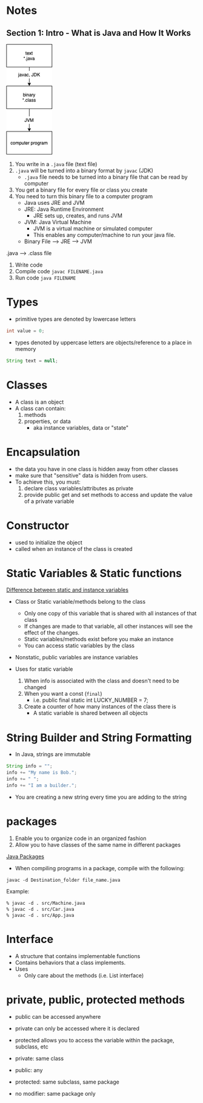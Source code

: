 # Notes
## Section 1: Intro - What is Java and How It Works

<img src="./img/java_compilation_diagram.png">

1. You write in a `.java` file (text file)
2. `.java` will be turned into a binary format by `javac` (JDK)
    * `.java` file needs to be turned into a binary file that can be read by computer
3. You get a binary file for every file or class you create
4. You need to turn this binary file to a computer program
    * Java uses JRE and JVM
    * JRE: Java Runtime Environment
        * JRE sets up, creates, and runs JVM
    * JVM: Java Virtual Machine
        * JVM is a virtual machine or simulated computer
        * This enables any computer/machine to run your java file.
    * Binary File --> JRE --> JVM

.java --> .class file
1. Write code
2. Compile code `javac FILENAME.java`
3. Run code `java FILENAME`

# Types
* primitive types are denoted by lowercase letters
```Java
int value = 0;
```
* types denoted by uppercase letters are objects/reference to a place in memory
```Java
String text = null;
```

# Classes
* A class is an object
* A class can contain:
    1. methods
    2. properties, or data
        - aka instance variables, data or "state"

# Encapsulation
* the data you have in one class is hidden away from other classes
* make sure that "sensitive" data is hidden from users.
* To achieve this, you must:
    1. declare class variables/attributes as private
    2. provide public get and set methods to access and update the value of a private variable

# Constructor
* used to initialize the object
* called when an instance of the class is created

# Static Variables & Static functions
[Difference between static and instance variables](https://softwareengineering.stackexchange.com/a/293480)
* Class or Static variable/methods belong to the class
    - Only one copy of this variable that is shared with all instances of that class
    - If changes are made to that variable, all other instances will see the effect of the changes.
    - Static variables/methods exist before you make an instance
    - You can access static variables by the class

* Nonstatic, public variables are instance variables
* Uses for static variable
    1. When info is associated with the class and doesn't need to be changed
    1. When you want a const (`final`)
        - i.e. public final static int LUCKY_NUMBER = 7;
    1. Create a counter of how many instances of the class there is
        - A static variable is shared between all objects

# String Builder and String Formatting
* In Java, strings are immutable
```Java
String info = "";
info += "My name is Bob.";
info += " ";
info += "I am a builder.";
```
* You are creating a new string every time you are adding to the string

# packages
1. Enable you to organize code in an organized fashion
2. Allow you to have classes of the same name in different packages

[Java Packages](https://www.tutorialspoint.com/java/java_packages.htm)
* When compiling programs in a package, compile with the following:
```
javac -d Destination_folder file_name.java
```

Example:
```
% javac -d . src/Machine.java
% javac -d . src/Car.java    
% javac -d . src/App.java
```

# Interface
* A structure that contains implementable functions
* Contains behaviors that a class implements.
* Uses
    - Only care about the methods (i.e. List interface)

# private, public, protected methods
* public can be accessed anywhere
* private can only be accessed where it is declared
* protected allows you to access the variable within the package, subclass, etc

* private: same class
* public: any
* protected: same subclass, same package
* no modifier: same package only